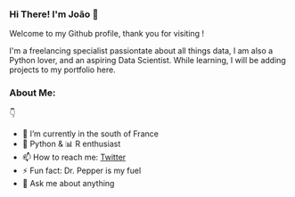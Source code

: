 ###  Hi There! I'm João 👋

Welcome to my Github profile, thank you for visiting !

I'm a freelancing specialist passiontate about all things data, I am also a Python lover, and an aspiring Data Scientist. 
While learning, I will be adding projects to my portfolio here. 

### About Me:
   :point_down:

* 🔭 I’m currently in the south of France
* 🐍 Python & 📊 R enthusiast
* 📫 How to reach me: [Twitter](https://www.twitter.com/jo_grammer)
* ⚡ Fun fact: Dr. Pepper is my fuel 
* 💬 Ask me about anything


<!--
**jo-grammer/jo-grammer** is a ✨ _special_ ✨ repository because its `README.md` (this file) appears on your GitHub profile.
